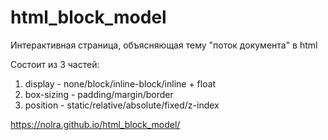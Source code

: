 # html_block_model
Интерактивная страница, объясняющая тему "поток документа" в html

Состоит из 3 частей:
1) display - none/block/inline-block/inline + float
2) box-sizing - padding/margin/border
3) position - static/relative/absolute/fixed/z-index

https://nolra.github.io/html_block_model/
